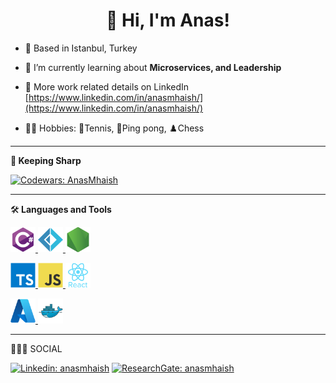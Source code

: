 <h1 align="center"> 👋 Hi, I'm Anas! </h1>

<!-- - 🦊 I'm working at -->
- 🏡 Based in Istanbul, Turkey
  
- 🌱 I’m currently learning about **Microservices, and Leadership**

<!-- - 💬 Ask me about ** -->

<!-- - 🖋️ From time to time I blog at https://ammar.codes/ -->

- 📄 More work related details on LinkedIn [https://www.linkedin.com/in/anasmhaish/](https://www.linkedin.com/in/anasmhaish/)

- 🤾‍♂️ Hobbies: 🎾Tennis, 🏓Ping pong, ♟️Chess
---

💠<b> Keeping Sharp </b>

[![Codewars: AnasMhaish](https://www.codewars.com/users/AnasMhaish/badges/large)](https://www.codewars.com/users/AnasMhaish)

---

🛠️<b>&nbsp;Languages&nbsp;and&nbsp;Tools</b>
<br/>
<p align="left">
  <!-- Server Side -->

  <a href="https://learn.microsoft.com/en-us/dotnet/csharp/" target="_blank"> <img src="https://raw.githubusercontent.com/devicons/devicon/master/icons/csharp/csharp-original.svg" alt="csharp" width="40" height="40"/> </a>
  <a href="https://fsharp.org/" target="_blank"> <img src="https://raw.githubusercontent.com/devicons/devicon/master/icons/fsharp/fsharp-original.svg" alt="fsharp" width="40" height="40"/> </a>
  <a href="https://nodejs.org/" target="_blank"> <img src="https://raw.githubusercontent.com/devicons/devicon/master/icons/nodejs/nodejs-original.svg" alt="nodejs" width="40" height="40"/> </a>
  
  <!-- Client Side -->
  <a href="https://www.typescriptlang.org/" target="_blank"> <img src="https://raw.githubusercontent.com/devicons/devicon/master/icons/typescript/typescript-original.svg" alt="typescript" width="40" height="40"/>
  <a href="https://developer.mozilla.org/en-US/docs/Web/JavaScript" target="_blank"> <img src="https://raw.githubusercontent.com/devicons/devicon/master/icons/javascript/javascript-original.svg" alt="javascript" width="40" height="40"/> </a>
  </a>
  <a href="https://reactjs.org/" target="_blank"> <img src="https://raw.githubusercontent.com/devicons/devicon/master/icons/react/react-original-wordmark.svg" alt="react" width="40" height="40"/> </a>
  <!--<a href="https://graphql.org" target="_blank"> <img src="https://www.vectorlogo.zone/logos/graphql/graphql-icon.svg" alt="graphql" width="40" height="40"/> </a>-->
  <!--<a href="https://testing-library.com/" target="_blank"> <img src="https://testing-library.com/img/octopus-128x128.png" alt="react-testing-library" width="40" height="40"/> </a>-->
  
  <!-- Platform -->
  
  <a href="https://azure.microsoft.com/" target="_blank"> <img src="https://raw.githubusercontent.com/devicons/devicon/master/icons/azure/azure-original.svg" alt="azure" width="40" height="40"/> </a>
  <a href="https://www.docker.com/" target="_blank"> <img src="https://raw.githubusercontent.com/devicons/devicon/master/icons/docker/docker-original.svg" alt="docker" width="40" height="40"/> </a>
  <!--<a href="https://www.terraform.io/" target="_blank"> <img src="https://raw.githubusercontent.com/devicons/devicon/master/icons/terraform/terraform-original.svg" alt="terraform" width="40" height="40"/> </a>-->
  <!--<a href="https://www.nginx.com/" target="_blank"> <img src="https://raw.githubusercontent.com/devicons/devicon/master/icons/nginx/nginx-original.svg" alt="nginx" width="40" height="40"/> </a>-->
  <!--<a href="https://kubernetes.io/" target="_blank"> <img src="https://raw.githubusercontent.com/devicons/devicon/master/icons/kubernetes/kubernetes-original.svg" alt="kubernetes" width="40" height="40"/> </a>-->
</p>
  
---

🧑‍🤝‍🧑 SOCIAL

[![Linkedin: anasmhaish](https://img.shields.io/badge/linkedin-%230077B5.svg?style=for-the-badge&logo=linkedin&logoColor=white)](https://www.linkedin.com/in/anasmhaish/)
[![ResearchGate: anasmhaish](https://img.shields.io/badge/ResearchGate-00CCBB?style=for-the-badge&logo=ResearchGate&logoColor=white)](https://www.researchgate.net/profile/Anas-Mhaish)
<!--
**AnasMhaish/anasmhaish** is a ✨ _special_ ✨ repository because its `README.md` (this file) appears on your GitHub profile.

Here are some ideas to get you started:

- 🔭 I’m currently working on ...
- 🌱 I’m currently learning ...
- 👯 I’m looking to collaborate on ...
- 🤔 I’m looking for help with ...
- 💬 Ask me about ...
- 📫 How to reach me: ...
- 😄 Pronouns: ...
- ⚡ Fun fact: ...
-->

